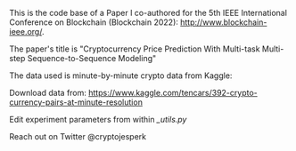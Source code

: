This is the code base of a Paper I co-authored for the 5th IEEE International Conference on Blockchain (Blockchain 2022): http://www.blockchain-ieee.org/.

The paper's title is "Cryptocurrency Price Prediction With Multi-task Multi-step Sequence-to-Sequence Modeling"


The data used is minute-by-minute crypto data from Kaggle:

  Download data from: https://www.kaggle.com/tencars/392-crypto-currency-pairs-at-minute-resolution

Edit experiment parameters from within *_utils.py*

Reach out on Twitter @cryptojesperk
